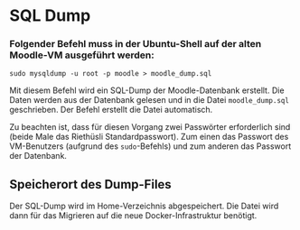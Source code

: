 # SQL Dump
### Folgender Befehl muss in der Ubuntu-Shell auf der alten Moodle-VM ausgeführt werden:
```
sudo mysqldump -u root -p moodle > moodle_dump.sql
```
Mit diesem Befehl wird ein SQL-Dump der Moodle-Datenbank erstellt. Die Daten werden aus der Datenbank gelesen und in die Datei `moodle_dump.sql` geschrieben. Der Befehl erstellt die Datei automatisch. 

Zu beachten ist, dass für diesen Vorgang zwei Passwörter erforderlich sind (beide Male das Riethüsli Standardpasswort). Zum einen das Passwort des VM-Benutzers (aufgrund des `sudo`-Befehls) und zum anderen das Passwort der Datenbank.

## Speicherort des Dump-Files

Der SQL-Dump wird im Home-Verzeichnis abgespeichert. Die Datei wird dann für das Migrieren auf die neue Docker-Infrastruktur benötigt.
